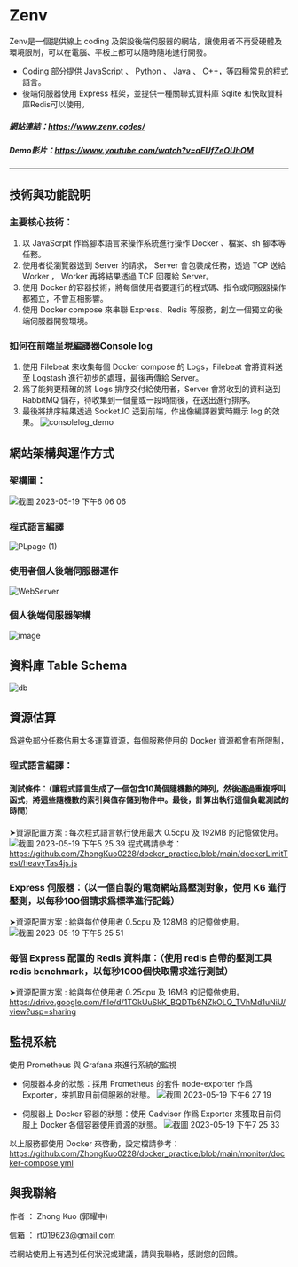 # Zenv
Zenv是一個提供線上 coding 及架設後端伺服器的網站，讓使用者不再受硬體及環境限制，可以在電腦、平板上都可以隨時隨地進行開發。
* Coding 部分提供 JavaScript 、 Python 、 Java 、 C++，等四種常見的程式語言。
* 後端伺服器使用 Express 框架，並提供一種關聯式資料庫 Sqlite 和快取資料庫Redis可以使用。

##### 網站連結：https://www.zenv.codes/
##### Demo影片：https://www.youtube.com/watch?v=aEUfZeOUhOM 
---
## 技術與功能說明
### 主要核心技術：
1. 以 JavaScrpit 作爲腳本語言來操作系統進行操作 Docker 、檔案、sh 腳本等任務。
2. 使用者從瀏覽器送到 Server 的請求， Server 會包裝成任務，透過 TCP 送給 Worker ， Worker 再將結果透過 TCP 回覆給 Server。
3. 使用 Docker 的容器技術，將每個使用者要運行的程式碼、指令或伺服器操作都獨立，不會互相影響。
4. 使用 Docker compose 來串聯 Express、Redis 等服務，創立一個獨立的後端伺服器開發環境。
### 如何在前端呈現編譯器Console log
1. 使用 Filebeat 來收集每個 Docker compose 的 Logs，Filebeat 會將資料送至 Logstash 進行初步的處理，最後再傳給 Server。
2. 爲了能夠更精確的將 Logs 排序交付給使用者，Server 會將收到的資料送到 RabbitMQ 儲存，待收集到一個量或一段時間後，在送出進行排序。
3. 最後將排序結果透過 Socket.IO 送到前端，作出像編譯器實時顯示 log 的效果。
![consolelog_demo](https://github.com/ZhongKuo0228/Zenv/assets/119053086/246af9f4-0722-4506-b574-96f10e2c14c9)


## 網站架構與運作方式
### 架構圖：
![截圖 2023-05-19 下午6 06 06](https://github.com/ZhongKuo0228/Zenv/assets/119053086/d70b1743-7122-4367-94ce-e8c577155137)
### 程式語言編譯
![PLpage (1)](https://github.com/ZhongKuo0228/Zenv/assets/119053086/8c66f021-a74d-4d3a-be58-1e30561355a3)
### 使用者個人後端伺服器運作
![WebServer](https://github.com/ZhongKuo0228/Zenv/assets/119053086/71fcfa06-3373-45a3-9630-8222cc4d6f50)
### 個人後端伺服器架構
![image](https://github.com/ZhongKuo0228/Zenv/assets/119053086/735f41b5-666a-42b6-869a-39e5ce505f82)



## 資料庫 Table Schema

![db](https://github.com/ZhongKuo0228/Zenv/assets/119053086/c2056f51-4bd6-4d7a-b23f-2a3155f505b6)

## 資源估算
爲避免部分任務佔用太多運算資源，每個服務使用的 Docker 資源都會有所限制，
### 程式語言編譯：
#### 測試條件：（讓程式語言生成了一個包含10萬個隨機數的陣列，然後通過重複呼叫函式，將這些隨機數的索引與值存儲到物件中。最後，計算出執行這個負載測試的時間）
➤資源配置方案 : 每次程式語言執行使用最大 0.5cpu 及 192MB 的記憶做使用。
![截圖 2023-05-19 下午5 25 39](https://github.com/ZhongKuo0228/Zenv/assets/119053086/2f9e7eed-750b-4fbb-86f0-5593d95609db)
程式碼請參考：https://github.com/ZhongKuo0228/docker_practice/blob/main/dockerLimitTest/heavyTas4js.js
### Express 伺服器：（以一個自製的電商網站爲壓測對象，使用 K6 進行壓測，以每秒100個請求爲標準進行記錄）
➤資源配置方案 : 給與每位使用者 0.5cpu 及 128MB 的記憶做使用。
![截圖 2023-05-19 下午5 25 51](https://github.com/ZhongKuo0228/Zenv/assets/119053086/9f447a52-b81f-4677-918a-a64a9a6824eb)
### 每個 Express 配置的 Redis 資料庫：（使用 redis 自帶的壓測工具 redis benchmark，以每秒1000個快取需求進行測試）
➤資源配置方案 : 給與每位使用者 0.25cpu 及 16MB 的記憶做使用。
https://drive.google.com/file/d/1TGkUuSkK_BQDTb6NZkOLQ_TVhMd1uNiU/view?usp=sharing

## 監視系統
使用 Prometheus 與 Grafana 來進行系統的監視
* 伺服器本身的狀態：採用 Prometheus 的套件 node-exporter 作爲 Exporter，來抓取目前伺服器的狀態。
![截圖 2023-05-19 下午6 27 19](https://github.com/ZhongKuo0228/Zenv/assets/119053086/e2b080c2-f29b-4262-96f3-98eff4db0cc7)

* 伺服器上 Docker 容器的狀態：使用 Cadvisor 作爲 Exporter 來獲取目前伺服上 Docker 各個容器使用資源的狀態。
![截圖 2023-05-19 下午7 25 33](https://github.com/ZhongKuo0228/Zenv/assets/119053086/44fa5609-83df-4008-877b-025e9ff5408e)

以上服務都使用 Docker 來啓動，設定檔請參考：https://github.com/ZhongKuo0228/docker_practice/blob/main/monitor/docker-compose.yml

## 與我聯絡
作者 ： Zhong Kuo (郭耀中)

信箱 ： rt019623@gmail.com

若網站使用上有遇到任何狀況或建議，請與我聯絡，感謝您的回饋。


